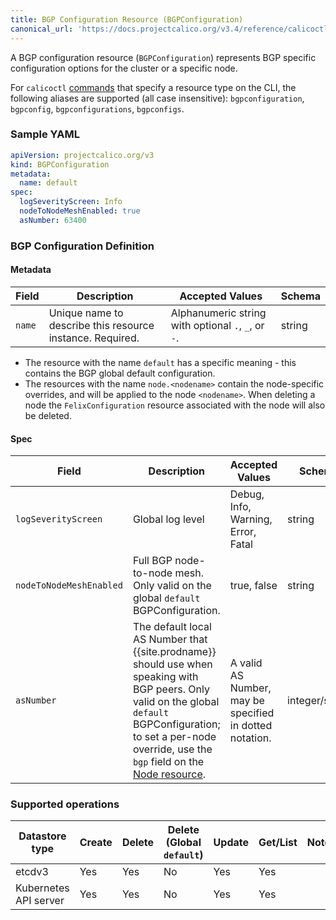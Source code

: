 ```yaml
---
title: BGP Configuration Resource (BGPConfiguration)
canonical_url: 'https://docs.projectcalico.org/v3.4/reference/calicoctl/resources/bgpconfig'
---
```


A BGP configuration resource (`BGPConfiguration`) represents BGP specific configuration options for the cluster or a
specific node.

For `calicoctl` [commands]({{site.baseurl}}/{{page.version}}/reference/calicoctl/commands/) that specify a resource type on the CLI, the following
aliases are supported (all case insensitive): `bgpconfiguration`, `bgpconfig`, `bgpconfigurations`, `bgpconfigs`.

### Sample YAML

```yaml
apiVersion: projectcalico.org/v3
kind: BGPConfiguration
metadata:
  name: default
spec:
  logSeverityScreen: Info
  nodeToNodeMeshEnabled: true
  asNumber: 63400
```

### BGP Configuration Definition

#### Metadata

| Field       | Description                 | Accepted Values   | Schema |
|-------------|-----------------------------|-------------------|--------|
| `name`     | Unique name to describe this resource instance. Required. | Alphanumeric string with optional `.`, `_`, or `-`. | string |

- The resource with the name `default` has a specific meaning - this contains the BGP global default configuration.
- The resources with the name `node.<nodename>` contain the node-specific overrides, and will be applied to the node `<nodename>`. When deleting a node the `FelixConfiguration` resource associated with the node will also be deleted.

#### Spec

| Field       | Description                 | Accepted Values   | Schema | Default    |
|-------------|-----------------------------|-------------------|--------|------------|
| `logSeverityScreen` | Global log level | Debug, Info, Warning, Error, Fatal | string | `Info` |
| `nodeToNodeMeshEnabled` | Full BGP node-to-node mesh. Only valid on the global `default` BGPConfiguration. | true, false  | string | true |
| `asNumber` | The default local AS Number that {{site.prodname}} should use when speaking with BGP peers. Only valid on the global `default` BGPConfiguration; to set a per-node override, use the `bgp` field on the [Node resource](./node). | A valid AS Number, may be specified in dotted notation. | integer/string | 64512 |

### Supported operations

| Datastore type        | Create    | Delete    | Delete (Global `default`)  |  Update  | Get/List | Notes
|-----------------------|------------|-----------|--------|----------|----------|------
| etcdv3                | Yes       | Yes    | No     | Yes      | Yes      |
| Kubernetes API server | Yes        | Yes   | No     | Yes      | Yes      |
